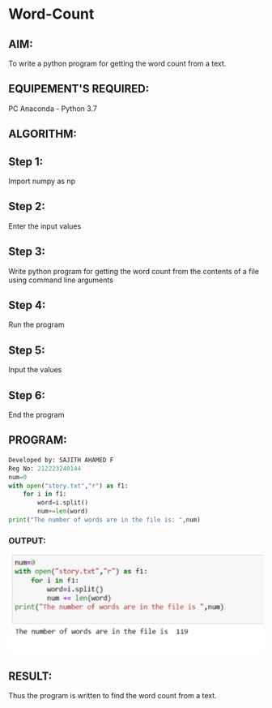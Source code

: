 # Word-Count
## AIM:
To write a python program for getting the word count from a text.
## EQUIPEMENT'S REQUIRED: 
PC
Anaconda - Python 3.7
## ALGORITHM: 
## Step 1:
Import numpy as np

## Step 2:
Enter the input values

## Step 3:
Write python program for getting the word count from the contents of a file using command line arguments

## Step 4:
Run the program

## Step 5:
Input the values

## Step 6:
End the program

## PROGRAM:
```Python
Developed by: SAJITH AHAMED F
Reg No: 212223240144
num=0
with open("story.txt","r") as f1:
    for i in f1:
        word=i.split()
        num+=len(word)
print("The number of words are in the file is: ",num)
```
### OUTPUT:
![alt text](<exp 9.png>)

## RESULT:
Thus the program is written to find the word count from a text.
